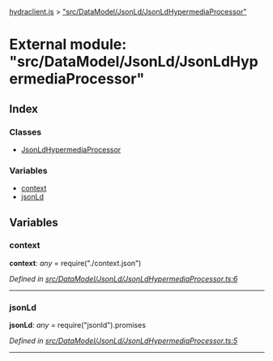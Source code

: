 [hydraclient.js](../index.md) > ["src/DataModel/JsonLd/JsonLdHypermediaProcessor"](../modules/_src_datamodel_jsonld_jsonldhypermediaprocessor_.md)



# External module: "src/DataModel/JsonLd/JsonLdHypermediaProcessor"

## Index

### Classes

* [JsonLdHypermediaProcessor](../classes/_src_datamodel_jsonld_jsonldhypermediaprocessor_.jsonldhypermediaprocessor.md)


### Variables

* [context](_src_datamodel_jsonld_jsonldhypermediaprocessor_.md#context)
* [jsonLd](_src_datamodel_jsonld_jsonldhypermediaprocessor_.md#jsonld)



## Variables
<a id="context"></a>

###  context

**context**:  *any*  =  require("./context.json")

*Defined in [src/DataModel/JsonLd/JsonLdHypermediaProcessor.ts:6](https://github.com/alien-mcl/Heracles.ts/blob/05f75bc/src/DataModel/JsonLd/JsonLdHypermediaProcessor.ts#L6)*




___

<a id="jsonld"></a>

###  jsonLd

**jsonLd**:  *any*  =  require("jsonld").promises

*Defined in [src/DataModel/JsonLd/JsonLdHypermediaProcessor.ts:5](https://github.com/alien-mcl/Heracles.ts/blob/05f75bc/src/DataModel/JsonLd/JsonLdHypermediaProcessor.ts#L5)*




___


